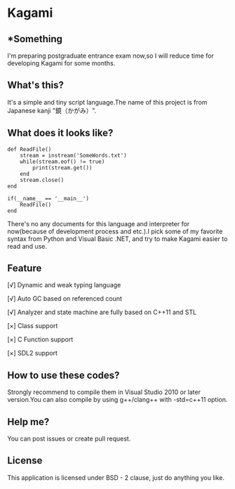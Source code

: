 # Kagami

## *Something
I'm preparing postgraduate entrance exam now,so I will reduce time for developing Kagami for some months.

## What's this?
It's a simple and tiny script language.The name of this project is from Japanese kanji "鏡（かがみ）".

## What does it looks like?

```
def ReadFile()
	stream = instream('SomeWords.txt')
	while(stream.eof() != true)
		print(stream.get())
	end
	stream.close()
end

if(__name__ == '__main__')
	ReadFile()
end
```

There's no any documents for this language and interpreter for now(because of development process and etc.).I pick some of my favorite syntax from Python and Visual Basic .NET, and try to make Kagami easier to read and use. 

## Feature
[√] Dynamic and weak typing language

[√] Auto GC based on referenced count

[√] Analyzer and state machine are fully based on C++11 and STL

[×] Class support

[×] C Function support

[×] SDL2 support

## How to use these codes?
Strongly recommend to compile them in Visual Studio 2010 or later version.You can also compile by using g++/clang++ with -std=c++11 option.

## Help me?
You can post issues or create pull request.

## License
This application is licensed under BSD - 2 clause, just do anything you like.

